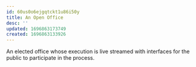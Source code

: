 ```yaml
---
id: 60us0o6ejgqtckt1u86i50y
title: An Open Office
desc: ''
updated: 1696863173749
created: 1696863133926
---
```

An elected office whose execution is live streamed with interfaces for the public to participate in the process.
